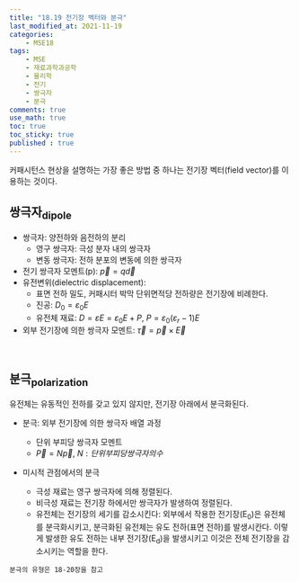 ```yaml
---
title: "18.19 전기장 벡터와 분극"
last_modified_at: 2021-11-19
categories:
    - MSE18
tags:
    - MSE
    - 재료과학과공학
    - 물리학
    - 전기
    - 쌍극자
    - 분극
comments: true
use_math: true
toc: true
toc_sticky: true
published : true
---
```


커패시턴스 현상을 설명하는 가장 좋은 방법 중 하나는 전기장 벡터(field vector)를 이용하는 것이다.

<h2>쌍극자<sub>dipole</sub></h2>

- 쌍극자: 양전하와 음전하의 분리
    - 영구 쌍극자: 극성 분자 내의 쌍극자
    - 변동 쌍극자: 전하 분포의 변동에 의한 쌍극자
- 전기 쌍극자 모멘트(p): $\overrightarrow{p}=q\overrightarrow{d}$
- 유전변위(dielectric displacement): 
    - 표면 전하 밀도, 커패시터 박막 단위면적당 전하량은 전기장에 비례한다.
    - 진공: $D_0=ε_0E$
    - 유전체 재료: $D=εE=ε_0E+P,\ P=ε_0(ε_r-1)E$
- 외부 전기장에 의한 쌍극자 모멘트: $\overrightarrow{τ}=\overrightarrow{p}×\overrightarrow{E}$

<br/>

<h2>분극<sub>polarization</sub></h2>

유전체는 유동적인 전하를 갖고 있지 않지만, 전기장 아래에서 분극화된다.
- 분극: 외부 전기장에 의한 쌍극자 배열 과정
    - 단위 부피당 쌍극자 모멘트
    - $\overrightarrow{P}=N\overrightarrow{p},\ N: 단위 부피당 쌍극자의 수$

- 미시적 관점에서의 분극
    - 극성 재료는 영구 쌍극자에 의해 정렬된다.
    - 비극성 재료는 전기장 하에서만 쌍극자가 발생하여 정렬된다.
    - 유전체는 전기장의 세기를 감소시킨다: 외부에서 작용한 전기장(E<sub>0</sub>)은 유전체를 분극화시키고, 분극화된 유전체는 유도 전하(표면 전하)를 발생시칸다. 이렇게 발생한 유도 전하는 내부 전기장(E<sub>d</sub>)을 발생시키고 이것은 전체 전기장을 감소시키는 역할을 한다.
```
분극의 유형은 18-20장을 참고
```